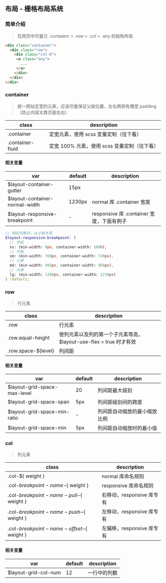 ## 布局 - 栅格布局系统

### 简单介绍
> 在网页中尽量已 .contaienr > .row > .col > .any 的结构布局

```html
<div class="container">
  <div class="row">
    <div class="col-6">
     <a class="any">
       ...
     </a>
    </div>
  </div>
</div>
```
### container
> 统一网站定宽的元素，应该尽量保证父级位置，左右两侧有槽宽 padding（防止内容太靠页面左右）

 class           | description
 --------------- | --------------------------------
 .container       | 定宽元素，使用 scss 变量定制（往下看）
 .container-fluid | 定宽 100% 元素，使用 scss 变量定制（往下看）
 
#### 相关变量

 var                             | default | description
 ------------------------------- | ------- | --------------------------------
 $layout-container-gutter        | 15px    | 
 $layout-container-normal-width  | 1230px  | normal 库 .container 宽度
 $layout-responsive-breakpoint   | -       | responsive 库 .container 宽度，下面有例子

```scss
// 响应式断点，从小到大写
$layout-responsive-breakpoint: (
  // 手机
  xs: (min-width: 0px, container-width: 100%),
  // 平板
  sm: (min-width: 768px, container-width: 720px),
  // 小屏
  md: (min-width: 992px, container-width: 960px),
  // 大屏
  lg: (min-width: 1280px, container-width: 1230px)
) !default;
```
 
 
### row
> 行元素

 class              | description
 ------------------ | --------------------------------
 .row                | 行元素
 .row.equal-height   | 使列元素以及列的第一个子元素等高，$layout-use-flex = true 时才有效
 .row.space-${level} | 列间距
 
#### 相关变量

 var                                 | default | description
 ----------------------------------- | ------- | --------------------------------
 $layout-grid-space-max-level        | 20      | 列间距最大级别
 $layout-grid-space-span             | 5px     | 列间距级别间的跨度
 $layout-grid-space-min-ratio        | -       | 列间距自动缩放的最小缩放比例
 $layout-grid-space-min              | 5px     | 列间距自动缩放时的最小值
 
 
 
### col
> 列元素

 class                                        | description
 -------------------------------------------- | --------------------------------
 .col-${ weight }                              | normal 库命名规则
 .col-${ breakpoint-name }-${ weight }         | responsive 库命名规则
 .col-${ breakpoint-name }-pull-${ weight }   | 右移动，responsive 库专有
 .col-${ breakpoint-name }-push-${ weight }   | 左移动，responsive 库专有
 .col-${ breakpoint-name }-offset-${ weight } | 左偏移，responsive 库专有
 
#### 相关变量

 var                         | default | description
 --------------------------- | ------- | --------------------------------
 $layout-grid-col-num        | 12      | 一行中的列数